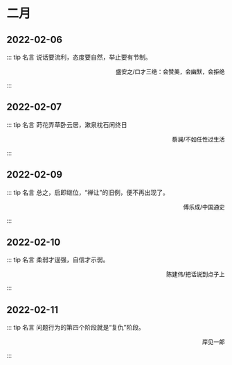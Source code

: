 # 二月

## 2022-02-06

::: tip 名言
说话要流利，态度要自然，举止要有节制。

<p align="right"> <font size=2 color="#000">盛安之/口才三绝：会赞美，会幽默，会拒绝</font> </p>
:::

## 2022-02-07

::: tip 名言
莳花弄草卧云居，漱泉枕石闲终日

<p align="right"> <font size=2 color="#000">蔡澜/不如任性过生活</font> </p>
:::

## 2022-02-09

::: tip 名言
总之，启即继位，“禅让”的旧例，便不再出现了。

<p align="right"> <font size=2 color="#000">傅乐成/中国通史</font> </p>
:::

## 2022-02-10

::: tip 名言
柔弱才逞强，自信才示弱。

<p align="right"> <font size=2 color="#000">陈建伟/把话说到点子上</font> </p>
:::

## 2022-02-11

::: tip 名言
问题行为的第四个阶段就是“复仇”阶段。

<p align="right"> <font size=2 color="#000">岸见一郎</font> </p>
:::